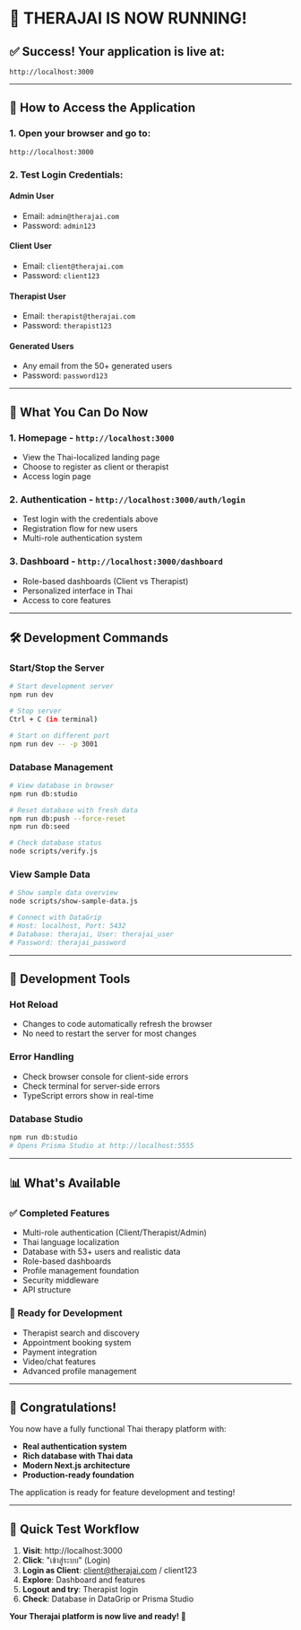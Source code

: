 # 🚀 **THERAJAI IS NOW RUNNING!**

## ✅ **Success! Your application is live at:**
```
http://localhost:3000
```

---

## 🎯 **How to Access the Application**

### **1. Open your browser and go to:**
```
http://localhost:3000
```

### **2. Test Login Credentials:**

#### **Admin User**
- Email: `admin@therajai.com`
- Password: `admin123`

#### **Client User**
- Email: `client@therajai.com`  
- Password: `client123`

#### **Therapist User**
- Email: `therapist@therajai.com`
- Password: `therapist123`

#### **Generated Users**
- Any email from the 50+ generated users
- Password: `password123`

---

## 📱 **What You Can Do Now**

### **1. Homepage** - `http://localhost:3000`
- View the Thai-localized landing page
- Choose to register as client or therapist
- Access login page

### **2. Authentication** - `http://localhost:3000/auth/login`
- Test login with the credentials above
- Registration flow for new users
- Multi-role authentication system

### **3. Dashboard** - `http://localhost:3000/dashboard`
- Role-based dashboards (Client vs Therapist)
- Personalized interface in Thai
- Access to core features

---

## 🛠 **Development Commands**

### **Start/Stop the Server**
```bash
# Start development server
npm run dev

# Stop server
Ctrl + C (in terminal)

# Start on different port
npm run dev -- -p 3001
```

### **Database Management**
```bash
# View database in browser
npm run db:studio

# Reset database with fresh data
npm run db:push --force-reset
npm run db:seed

# Check database status
node scripts/verify.js
```

### **View Sample Data**
```bash
# Show sample data overview
node scripts/show-sample-data.js

# Connect with DataGrip
# Host: localhost, Port: 5432
# Database: therajai, User: therajai_user
# Password: therajai_password
```

---

## 🔧 **Development Tools**

### **Hot Reload**
- Changes to code automatically refresh the browser
- No need to restart the server for most changes

### **Error Handling**
- Check browser console for client-side errors
- Check terminal for server-side errors
- TypeScript errors show in real-time

### **Database Studio**
```bash
npm run db:studio
# Opens Prisma Studio at http://localhost:5555
```

---

## 📊 **What's Available**

### **✅ Completed Features**
- Multi-role authentication (Client/Therapist/Admin)
- Thai language localization
- Database with 53+ users and realistic data
- Role-based dashboards
- Profile management foundation
- Security middleware
- API structure

### **🚧 Ready for Development**
- Therapist search and discovery
- Appointment booking system
- Payment integration
- Video/chat features
- Advanced profile management

---

## 🎉 **Congratulations!**

You now have a fully functional Thai therapy platform with:
- **Real authentication system**
- **Rich database with Thai data**
- **Modern Next.js architecture**
- **Production-ready foundation**

The application is ready for feature development and testing!

---

## 📱 **Quick Test Workflow**

1. **Visit**: http://localhost:3000
2. **Click**: "เข้าสู่ระบบ" (Login)
3. **Login as Client**: client@therajai.com / client123
4. **Explore**: Dashboard and features
5. **Logout and try**: Therapist login
6. **Check**: Database in DataGrip or Prisma Studio

**Your Therajai platform is now live and ready! 🚀**